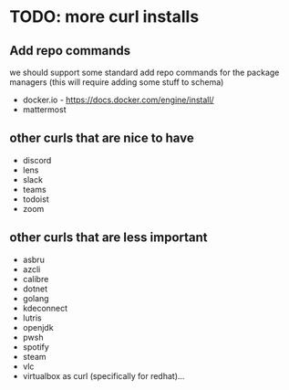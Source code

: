 # TODO: more curl installs

## Add repo commands

we should support some standard add repo commands for the package managers (this will require adding some stuff to schema)

* docker.io - https://docs.docker.com/engine/install/
* mattermost

## other curls that are nice to have

* discord
* lens
* slack
* teams
* todoist
* zoom

## other curls that are less important

* asbru
* azcli
* calibre
* dotnet
* golang
* kdeconnect
* lutris
* openjdk
* pwsh
* spotify
* steam
* vlc
* virtualbox as curl (specifically for redhat)...
